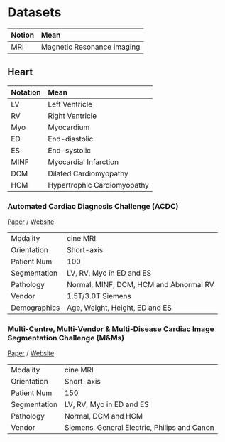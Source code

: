 # Datasets

| Notion | Mean |
| :- | :- |
| MRI | Magnetic Resonance Imaging |

## Heart

| Notation | Mean |
| :- | :- |
| LV | Left Ventricle |
| RV | Right Ventricle |
| Myo | Myocardium |
| ED | End-diastolic |
| ES | End-systolic |
| MINF | Myocardial Infarction |
| DCM | Dilated Cardiomyopathy |
| HCM | Hypertrophic Cardiomyopathy|

### **Automated Cardiac Diagnosis Challenge (ACDC)**
[Paper](https://ieeexplore.ieee.org/document/8360453) / [Website](https://www.creatis.insa-lyon.fr/Challenge/acdc/)

| | |
| :- | :- |
| Modality | cine MRI |
| Orientation | Short-axis |
| Patient Num | 100 |
| Segmentation | LV, RV, Myo in ED and ES | 
| Pathology | Normal, MINF, DCM, HCM and Abnormal RV |
| Vendor | 1.5T/3.0T Siemens |
| Demographics | Age, Weight, Height, ED and ES | 

### **Multi-Centre, Multi-Vendor & Multi-Disease Cardiac Image Segmentation Challenge (M&Ms)**
[Paper](https://ieeexplore.ieee.org/document/9458279) / [Website](https://www.ub.edu/mnms/)

| | |
| :- | :- |
| Modality | cine MRI |
| Orientation | Short-axis |
| Patient Num | 150 |
| Segmentation | LV, RV, Myo in ED and ES | 
| Pathology | Normal, DCM and HCM |
| Vendor | Siemens, General Electric, Philips and Canon |

